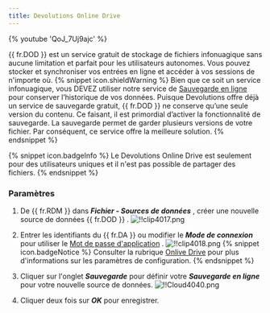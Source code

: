 ```yaml
---
title: Devolutions Online Drive
---
```

{% youtube 'QoJ_7Uj9ajc' %}  

{{ fr.DOD }} est un service gratuit de stockage de fichiers infonuagique sans aucune limitation et parfait pour les utilisateurs autonomes. Vous pouvez stocker et synchroniser vos entrées en ligne et accéder à vos sessions de n'importe où. 
{% snippet icon.shieldWarning %} 
Bien que ce soit un service infonuagique, vous DEVEZ utiliser notre service de [Sauvegarde en ligne](/fr/cloud/rdm-online-services/online-backup/) pour conserver l’historique de vos données. Puisque Devolutions offre déjà un service de sauvegarde gratuit, {{ fr.DOD }} ne conserve qu’une seule version du contenu. Ce faisant, il est primordial d’activer la fonctionnalité de sauvegarde. La sauvegarde permet de garder plusieurs versions de votre fichier. Par conséquent, ce service offre la meilleure solution. 
{% endsnippet %}
 
{% snippet icon.badgeInfo %} 
Le Devolutions Online Drive est seulement pour des utilisateurs uniques et il n'est pas possible de partager des fichiers. 
{% endsnippet %}
 
### Paramètres 

1. De {{ fr.RDM }} dans ***Fichier - Sources de données*** , créer une nouvelle source de données {{ fr.DOD }} . 
![!!clip4017.png](/img/fr/cloud/clip4017.png) 
2. Entrer les identifiants du {{ fr.DA }} ou modifier le ***Mode de connexion*** pour utiliser le [Mot de passe d'application](/fr/cloud/sign-in-security/application-passwords/) . 
![!!clip4018.png](/img/fr/cloud/clip4018.png) 
{% snippet icon.badgeNotice %} 
Consulter la rubrique [Onlive Drive](https://helprdm.devolutions.net/fr/datasource_dod.html) pour plus d'informations sur les paramètres de configuration. 
{% endsnippet %}
 
3. Cliquer sur l'onglet ***Sauvegarde*** pour définir votre ***Sauvegarde en ligne*** pour votre nouvelle source de données. 
![!!Cloud4040.png](/img/fr/cloud/Cloud4040.png) 
1. Cliquer deux fois sur ***OK*** pour enregistrer. 


